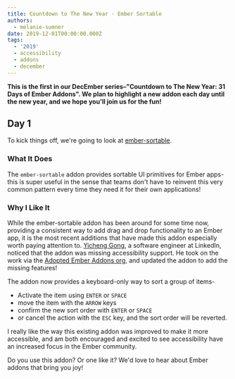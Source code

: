 ```yaml
---
title: Countdown to The New Year - Ember Sortable
authors:
  - melanie-sumner
date: 2019-12-01T00:00:00.000Z
tags:
  - '2019'
  - accessibility
  - addons
  - december
---
```



**This is the first in our DecEmber series–"Countdown to The New Year: 31 Days of Ember Addons". We plan to highlight a new addon each day until the new year, and we hope you'll join us for the fun!**

## Day 1

To kick things off, we're going to look at [ember-sortable](https://emberobserver.com/addons/ember-sortable). 

<!-- READMORE -->

### What It Does

The `ember-sortable` addon provides sortable UI primitives for Ember apps- this is super useful in the sense that teams don't have to reinvent this very common pattern every time they need it for their own applications! 

### Why I Like It

While the ember-sortable addon has been around for some time now, providing a consistent way to add drag and drop functionality to an Ember app, it is the most recent additions that have made this addon especially worth paying attention to. [Yicheng Gong](https://github.com/ygongdev), a software engineer at LinkedIn, noticed that the addon was missing accessibility support. He took on the work via the [Adopted Ember Addons org](https://github.com/adopted-ember-addons/), and updated the addon to add the missing features! 

The addon now provides a keyboard-only way to sort a group of items- 

- Activate the item using `ENTER` or `SPACE`
- move the item with the `ARROW` keys
- confirm the new sort order with `ENTER` or `SPACE`
- or cancel the action with the `ESC` key, and the sort order will be reverted.

I really like the way this existing addon was improved to make it more accessible, and am both encouraged and excited to see accessibility have an increased focus in the Ember community.

Do you use this addon? Or one like it? We'd love to hear about Ember addons that bring you joy!
